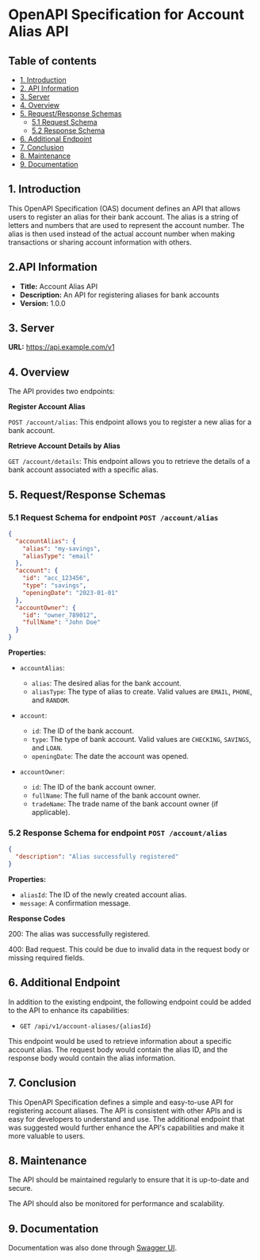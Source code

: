 # OpenAPI Specification for Account Alias API

## Table of contents
- [1. Introduction](#1-introduction)
- [2.  API Information](#2-api-information)
- [3. Server](#3-server)
- [4. Overview](#4-overview)
- [5. Request/Response Schemas](#5-request/response-schemas)
    + [5.1 Request Schema](#51-request-schema)
    + [5.2 Response Schema](#52-response-schema)
- [6. Additional Endpoint](#6-additional-endpoint)
- [7. Conclusion](#7-conclusion)
- [8. Maintenance](#8-maintenance)
- [9. Documentation](#9-documentation)


## **1. Introduction**

This OpenAPI Specification (OAS) document defines an API that allows users to register an alias for their bank account. The alias is a string of letters and numbers that are used to represent the account number. The alias is then used instead of the actual account number when making transactions or sharing account information with others.

## **2.API Information**

- **Title:** Account Alias API
- **Description:** An API for registering aliases for bank accounts
- **Version:** 1.0.0

## **3. Server**

**URL:** https://api.example.com/v1

## **4. Overview**

The API provides two endpoints:

**Register Account Alias**

`POST /account/alias`: This endpoint allows you to register a new alias for a bank account.

**Retrieve Account Details by Alias**

`GET /account/details`: This endpoint allows you to retrieve the details of a bank account associated with a specific alias.

## **5. Request/Response Schemas**

### 5.1 Request Schema for endpoint `POST /account/alias`

```json
{
  "accountAlias": {
    "alias": "my-savings",
    "aliasType": "email"
  },
  "account": {
    "id": "acc_123456",
    "type": "savings",
    "openingDate": "2023-01-01"
  },
  "accountOwner": {
    "id": "owner_789012",
    "fullName": "John Doe"
  }
}

```

**Properties:**

* `accountAlias`:
    * `alias`: The desired alias for the bank account.
    * `aliasType`: The type of alias to create. Valid values are `EMAIL`, `PHONE`, and `RANDOM`.

* `account`:
    * `id`: The ID of the bank account.
    * `type`: The type of bank account. Valid values are `CHECKING`, `SAVINGS`, and `LOAN`.
    * `openingDate`: The date the account was opened.

* `accountOwner`:
    * `id`: The ID of the bank account owner.
    * `fullName`: The full name of the bank account owner.
    * `tradeName`: The trade name of the bank account owner (if applicable).

### 5.2 Response Schema for endpoint `POST /account/alias`

```json
{
  "description": "Alias successfully registered"
}
```

**Properties:**

* `aliasId`: The ID of the newly created account alias.
* `message`: A confirmation message.

**Response Codes**

200: The alias was successfully registered.

400: Bad request. This could be due to invalid data in the request body or missing required fields.


## **6. Additional Endpoint**

In addition to the existing endpoint, the following endpoint could be added to the API to enhance its capabilities:

* `GET /api/v1/account-aliases/{aliasId}`

This endpoint would be used to retrieve information about a specific account alias. The request body would contain the alias ID, and the response body would contain the alias information.

## **7. Conclusion**

This OpenAPI Specification defines a simple and easy-to-use API for registering account aliases. The API is consistent with other APIs and is easy for developers to understand and use. The additional endpoint that was suggested would further enhance the API's capabilities and make it more valuable to users.

## **8. Maintenance**

The API should be maintained regularly to ensure that it is up-to-date and secure.

The API should also be monitored for performance and scalability.

## **9. Documentation**

Documentation was also done through [Swagger UI](https://app.swaggerhub.com/apis-docs/LAILAPINHEIROO/Casemateraa/1.0).
